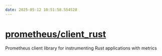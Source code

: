 ```yaml
---
date: 2025-05-12 10:51:58.554528
---
```


# [prometheus/client_rust](https://github.com/prometheus/client_rust)

Prometheus client library for instrumenting Rust applications with metrics